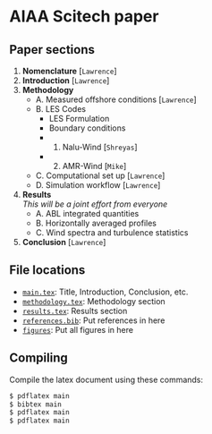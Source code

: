 # AIAA Scitech paper

## Paper sections

1. **Nomenclature** [`Lawrence`]
2. **Introduction** [`Lawrence`]
3. **Methodology**
    - A. Measured offshore conditions [`Lawrence`]
    - B. LES Codes
        - LES Formulation 
        - Boundary conditions
        - 1. Nalu-Wind [`Shreyas`]
        - 2. AMR-Wind [`Mike`]
    - C. Computational set up [`Lawrence`]
    - D. Simulation workflow [`Lawrence`]
4. **Results**  
    _This will be a joint effort from everyone_
    - A. ABL integrated quantities 
    - B. Horizontally averaged profiles
    - C. Wind spectra and turbulence statistics
5. **Conclusion** [`Lawrence`]

## File locations
- [`main.tex`](main.tex): Title, Introduction, Conclusion, etc.
- [`methodology.tex`](methodology.tex): Methodology section
- [`results.tex`](results.tex): Results section
- [`references.bib`](references.bib): Put references in here
- [`figures`](figures): Put all figures in here

## Compiling
Compile the latex document using these commands:
```bash
$ pdflatex main
$ bibtex main
$ pdflatex main
$ pdflatex main
```
